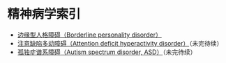 ﻿# 精神病学索引
- [边缘型人格障碍（Borderline personality disorder）](/psychiatry/边缘型人格障碍（BPD）)
- [注意缺陷多动障碍（Attention deficit hyperactivity disorder）](/psychiatry/ADHD)（未完待续）
- [孤独症谱系障碍（Autism spectrum disorder, ASD）](/psychiatry/ASD)（未完待续）
